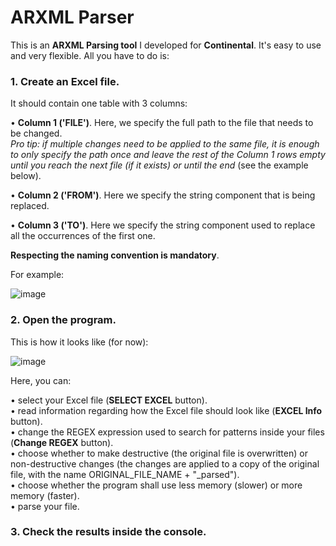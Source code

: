 # ARXML Parser

This is an **ARXML Parsing tool** I developed for **Continental**.
It's easy to use and very flexible. All you have to do is:

### 1. Create an **Excel** file.

   It should contain one table with 3 columns:

• **Column 1 ('FILE')**. Here, we specify the full path to the file that needs to be changed.<br>
*Pro tip: if multiple changes need to be applied to the same file, it is enough to only specify the path once and leave the rest of the Column 1 rows empty until you reach the next file (if it exists) or until the end* (see the example below).

• **Column 2 ('FROM')**. Here we specify the string component that is being replaced.

• **Column 3 ('TO')**. Here we specify the string component used to replace all the occurrences of the first one.

**Respecting the naming convention is mandatory**.

For example:

![image](https://user-images.githubusercontent.com/59684906/159709687-68d01a68-bbe2-426d-8d9c-bcb42174123e.png)

### 2. Open the program.
This is how it looks like (for now):

![image](https://user-images.githubusercontent.com/59684906/159685547-5857ead0-8fac-48c9-9dd2-b5af775fdc81.png)

Here, you can:

  • select your Excel file (**SELECT EXCEL** button).<br>
  • read information regarding how the Excel file should look like (**EXCEL Info** button).<br>
  • change the REGEX expression used to search for patterns inside your files (**Change REGEX** button).<br>
  • choose whether to make destructive (the original file is overwritten) or non-destructive changes (the changes are applied to a copy of the original file, with the name ORIGINAL_FILE_NAME + "_parsed").<br>
  • choose whether the program shall use less memory (slower) or more memory (faster).<br>
  • parse your file.
  

### 3. Check the results inside the console.
  
